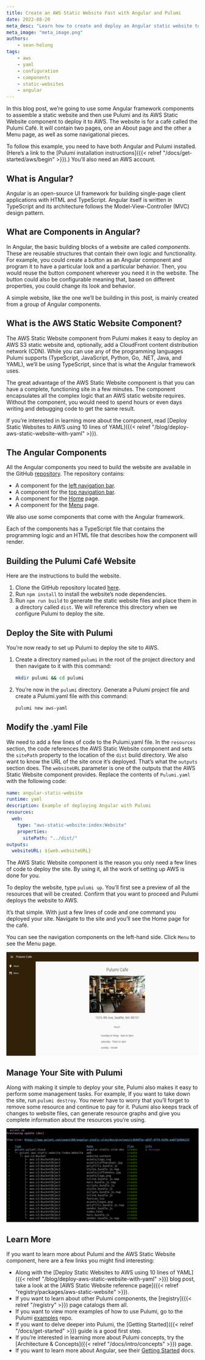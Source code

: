 ```yaml
---
title: Create an AWS Static Website Fast with Angular and Pulumi
date: 2022-08-20
meta_desc: "Learn how to create and deploy an Angular static website to AWS using the static website component."
meta_image: "meta_image.png"
authors:
    - sean-holung
tags:
    - aws
    - yaml
    - configuration
    - components
    - static-websites
    - angular
---
```


In this blog post, we’re going to use some Angular framework components to assemble a static website and then use Pulumi and its AWS Static Website component to deploy it to AWS. The website is for a café called the Pulumi Café. It will contain two pages, one an About page and the other a Menu page, as well as some navigational pieces.

To follow this example, you need to have both Angular and Pulumi installed. (Here’s a link to the [Pulumi installation instructions]({{< relref "/docs/get-started/aws/begin" >}}).) You’ll also need an AWS account.

## What is Angular?

Angular is an open-source UI framework for building single-page client applications with HTML and TypeScript. Angular itself is written in TypeScript and its architecture follows the Model-View-Controller (MVC) design pattern.

## What are Components in Angular?

In Angular, the basic building blocks of a website are called _components_. These are reusable structures that contain their own logic and functionality. For example, you could create a button as an Angular component and program it to have a particular look and a particular behavior. Then, you would reuse the button component wherever you need it in the website. The button could also be configurable meaning that, based on different properties, you could change its look and behavior.

A simple website, like the one we’ll be building in this post, is mainly created from a group of Angular components.

## What is the AWS Static Website Component?

The AWS Static Website component from Pulumi makes it easy to deploy an AWS S3 static website and, optionally, add a CloudFront content distribution network (CDN). While you can use any of the programming languages Pulumi supports (TypeScript, JavaScript, Python, Go, .NET, Java, and YAML), we’ll be using TypeScript, since that is what the Angular framework uses.

The great advantage of the AWS Static Website component is that you can have a complete, functioning site in a few minutes. The component encapsulates all the complex logic that an AWS static website requires. Without the component, you would need to spend hours or even days writing and debugging code to get the same result.

If you’re interested in learning more about the component, read [Deploy Static Websites to AWS using 10 lines of YAML]({{< relref "/blog/deploy-aws-static-website-with-yaml" >}}).

## The Angular Components

All the Angular components you need to build the website are available in the GitHub [repository](https://github.com/sean1588/angular-static-site-pulumi). The repository contains:

* A component for the [left navigation bar](https://github.com/sean1588/angular-static-site-pulumi/tree/main/src/app/components/shared/leftnav).
* A component for the [top navigation bar](https://github.com/sean1588/angular-static-site-pulumi/tree/main/src/app/components/shared/topnav).
* A component for the [Home](https://github.com/sean1588/angular-static-site-pulumi/tree/main/src/app/components/home) page.
* A component for the [Menu](https://github.com/sean1588/angular-static-site-pulumi/tree/main/src/app/components/menu) page.

We also use some components that come with the Angular framework.

Each of the components has a TypeScript file that contains the programming logic and an HTML file that describes how the component will render.

## Building the Pulumi Café Website

Here are the instructions to build the website.

1. Clone the GitHub repository located [here](https://github.com/sean1588/angular-static-site-pulumi).
1. Run `npm install` to install the website’s node dependencies.
1. Run `npm run build` to generate the static website files and place them in a directory called `dist`. We will reference this directory when we configure Pulumi to deploy the site.

## Deploy the Site with Pulumi

You’re now ready to set up Pulumi to deploy the site to AWS.

1. Create a directory named `pulumi` in the root of the project directory and then navigate to it with this command:

    ```bash
    mkdir pulumi && cd pulumi

    ```

1. You’re now in the `pulumi` directory. Generate a Pulumi project file and create a Pulumi.yaml file with this command:

    ```bash
    pulumi new aws-yaml
    ```

## Modify the .yaml File

We need to add a few lines of code to the Pulumi.yaml file. In the `resources` section, the code references the AWS Static Website component and sets the `sitePath` property to the location of the `dist` build directory. We also want to know the URL of the site once it’s deployed. That’s what the `outputs` section  does. The `websiteURL` parameter is one of the outputs that the AWS Static Website component provides. Replace the contents of `Pulumi.yaml` with the following code:

```yaml
name: angular-static-website
runtime: yaml
description: Example of deploying Angular with Pulumi
resources:
  web:
    type: "aws-static-website:index:Website"
    properties:
      sitePath: "../dist/"
outputs:
  websiteURL: ${web.websiteURL}
```

The AWS Static Website component is the reason you only need a few lines of code to deploy the site. By using it, all the work of setting up AWS is done for you.

To deploy the website, type `pulumi up`. You’ll first see a preview of all the resources that will be created. Confirm that you want to proceed and Pulumi deploys the website to AWS.

It’s that simple. With just a few lines of code and one command you deployed your site. Navigate to the site and you’ll see the Home page for the café.

You can see the navigation components on the left-hand side. Click `Menu` to see the Menu page.

![pulumi cafe home page](pulumi-cafe-home.png)

## Manage Your Site with Pulumi

Along with making it simple to deploy your site, Pulumi also makes it easy to perform some management tasks. For example, If you want to take down the site, run `pulumi destroy`. You never have to worry that you’ll forget to remove some resource and continue to pay for it. Pulumi also keeps track of changes to website files, can generate resource graphs and give you complete information about the resources you’re using.

![pulumi cli output](pulumi-cli.png)

## Learn More

If you want to learn more about Pulumi and the AWS Static Website component, here are a few links you might find interesting:

* Along with the [Deploy Static Websites to AWS using 10 lines of YAML]({{< relref "/blog/deploy-aws-static-website-with-yaml" >}}) blog post, take a look at the [AWS Static Website reference page]({{< relref "registry/packages/aws-static-website" >}}).
* If you want to learn about other Pulumi components, the [registry]({{< relref "/registry" >}}) page catalogs them all.
* If you want to view more examples of how to use Pulumi, go to the Pulumi [examples](https://github.com/pulumi/examples) repo.
* If you want to delve deeper into Pulumi, the [Getting Started]({{< relref "/docs/get-started" >}}) guide is a good first step.
* If you’re interested in learning more about Pulumi concepts, try the [Architecture & Concepts]({{< relref "/docs/intro/concepts" >}}) page.
* If you want to learn more about Angular, see their [Getting Started](https://angular.io/start) docs.

